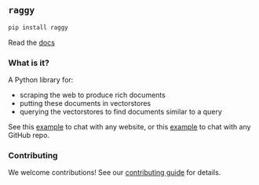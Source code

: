 ## `raggy`

```python
pip install raggy
```

Read the [docs](https://zzstoatzz.github.io/raggy/)

### What is it?

A Python library for:

- scraping the web to produce rich documents
- putting these documents in vectorstores
- querying the vectorstores to find documents similar to a query

See this [example](https://github.com/zzstoatzz/raggy/blob/main/examples/chat_with_X/website.py) to chat with any website, or this [example](https://github.com/zzstoatzz/raggy/blob/main/examples/chat_with_X/repo.py) to chat with any GitHub repo.

### Contributing

We welcome contributions! See our [contributing guide](https://zzstoatzz.github.io/raggy/contributing) for details.
